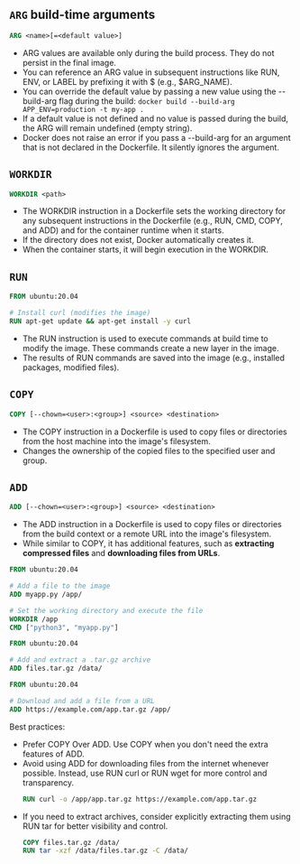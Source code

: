 ## `ARG` build-time arguments

```dockerfile
ARG <name>[=<default value>]
```

- ARG values are available only during the build process. They do not persist in the final image.
- You can reference an ARG value in subsequent instructions like RUN, ENV, or LABEL by prefixing it with $ (e.g., $ARG_NAME).
- You can override the default value by passing a new value using the --build-arg flag during the build: `docker build --build-arg APP_ENV=production -t my-app .`
- If a default value is not defined and no value is passed during the build, the ARG will remain undefined (empty string).
- Docker does not raise an error if you pass a --build-arg for an argument that is not declared in the Dockerfile. It silently ignores the argument.

## `WORKDIR`

```dockerfile
WORKDIR <path>
```

- The WORKDIR instruction in a Dockerfile sets the working directory for any subsequent instructions in the Dockerfile (e.g., RUN, CMD, COPY, and ADD) and for the container runtime when it starts.
- If the directory does not exist, Docker automatically creates it.
- When the container starts, it will begin execution in the WORKDIR.

## `RUN`

```dockerfile
FROM ubuntu:20.04

# Install curl (modifies the image)
RUN apt-get update && apt-get install -y curl
```

- The RUN instruction is used to execute commands at build time to modify the image. These commands create a new layer in the image.
- The results of RUN commands are saved into the image (e.g., installed packages, modified files).

## `COPY`

```dockerfile
COPY [--chown=<user>:<group>] <source> <destination>
```

- The COPY instruction in a Dockerfile is used to copy files or directories from the host machine into the image's filesystem.
- Changes the ownership of the copied files to the specified user and group.

## `ADD`

```dockerfile
ADD [--chown=<user>:<group>] <source> <destination>
```

- The ADD instruction in a Dockerfile is used to copy files or directories from the build context or a remote URL into the image's filesystem.
- While similar to COPY, it has additional features, such as **extracting compressed files** and **downloading files from URLs**.

```dockerfile
FROM ubuntu:20.04

# Add a file to the image
ADD myapp.py /app/

# Set the working directory and execute the file
WORKDIR /app
CMD ["python3", "myapp.py"]
```

```dockerfile
FROM ubuntu:20.04

# Add and extract a .tar.gz archive
ADD files.tar.gz /data/
```

```dockerfile
FROM ubuntu:20.04

# Download and add a file from a URL
ADD https://example.com/app.tar.gz /app/
```

Best practices:
- Prefer COPY Over ADD. Use COPY when you don't need the extra features of ADD.
- Avoid using ADD for downloading files from the internet whenever possible. Instead, use RUN curl or RUN wget for more control and transparency.
  ```dockerfile
  RUN curl -o /app/app.tar.gz https://example.com/app.tar.gz
  ```
- If you need to extract archives, consider explicitly extracting them using RUN tar for better visibility and control.
  ```dockerfile
  COPY files.tar.gz /data/
  RUN tar -xzf /data/files.tar.gz -C /data/
  ```
